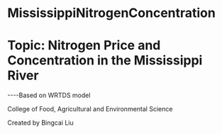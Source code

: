 # MississippiNitrogenConcentration
# Topic: Nitrogen Price and Concentration in the Mississippi River
----Based on WRTDS model

College of Food, Agricultural and Environmental Science

Created by Bingcai Liu

